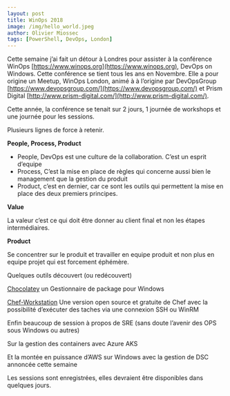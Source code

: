 ```yaml
---
layout: post
title: WinOps 2018
image: /img/hello_world.jpeg
author: Olivier Miossec
tags: [PowerShell, DevOps, London]
---
```


Cette semaine j’ai fait un détour à Londres pour assister à la conférence WinOps [https://www.winops.org](https://www.winops.org), DevOps on Windows. Cette conférence se tient tous les ans en Novembre. Elle a pour origine un Meetup, WinOps London, animé à à l’origine par DevOpsGroup [https://www.devopsgroup.com/](https://www.devopsgroup.com/) et Prism Digital [http://www.prism-digital.com/](http://www.prism-digital.com/).

Cette année, la conférence se tenait sur 2 jours, 1 journée de workshops et une journée pour les sessions. 

Plusieurs lignes de force à retenir. 

**People, Process, Product**

* People, DevOps est une culture de la collaboration. C’est un esprit d’equipe
* Process, C’est la mise en place de règles qui concerne aussi bien le management que la gestion du produit
* Product, c’est en dernier, car ce sont les outils qui permettent la mise en place des deux premiers principes. 

**Value**

La valeur c’est ce qui doit être donner au client final et non les étapes intermédiaires.

**Product** 

Se concentrer sur le produit et travailler en equipe produit et non plus en equipe projet qui est forcement éphémère. 


Quelques outils découvert (ou redécouvert) 

[Chocolatey](https://chocolatey.org/ )
un Gestionnaire de package pour Windows

[Chef-Workstation](https://www.chef.sh/)
Une version open source et gratuite de Chef avec la possibilité d’exécuter des taches via une connexion SSH ou WinRM

Enfin beaucoup de session à propos de SRE (sans doute l’avenir des OPS sous Windows ou autres) 

Sur la gestion des containers avec Azure AKS

Et la montée en puissance d’AWS sur Windows avec la gestion de DSC annoncée cette semaine



Les sessions sont enregistrées, elles devraient être disponibles dans quelques jours.
